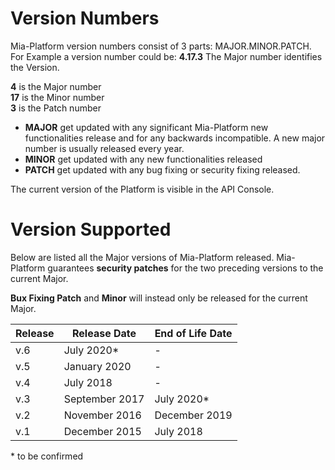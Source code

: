 # Version Numbers
Mia-Platform version numbers consist of 3 parts: MAJOR.MINOR.PATCH.
For Example a version number could be: **4.17.3**
The Major number identifies the Version.

**4** is the Major number  
**17** is the Minor number  
**3** is the Patch number

* **MAJOR** get updated with any significant Mia-Platform new functionalities release and for any backwards incompatible. A new major number is usually released every year.
* **MINOR** get updated with any new functionalities released
* **PATCH** get updated with any bug fixing or security fixing released.

The current version of the Platform is visible in the API Console.

# Version Supported

Below are listed all the Major versions of Mia-Platform released.
Mia-Platform guarantees **security patches** for the two preceding versions to the current Major.

**Bux Fixing Patch** and **Minor** will instead only be released for the current Major.

Release | Release Date |  End of Life Date
-------| -------|-------
v.6| July 2020\* | -
v.5| January 2020| -
v.4| July 2018 | -
v.3| September 2017 |July 2020\*
v.2| November 2016 | December 2019
v.1| December 2015 | July 2018

\* to be confirmed
